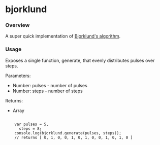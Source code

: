 bjorklund
=========

### Overview

A super quick implementation of [Bjorklund's algorithm](https://ics-web.sns.ornl.gov/timing/Rep-Rate%20Tech%20Note.pdf).

### Usage

Exposes a single function, generate, that evenly distributes pulses over steps.

Parameters: 

* Number: pulses - number of pulses
* Number: steps - number of steps

Returns:

* Array

<code>
    var pulses = 5,
	  steps = 8;
    console.log(bjorklund.generate(pulses, steps));
    // returns [ 0, 1, 0, 0, 1, 0, 1, 0, 0, 1, 0, 1, 0 ]
</code>
